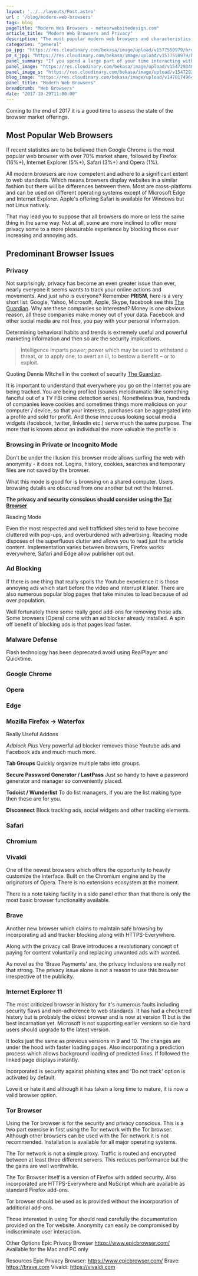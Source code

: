 ```yaml
---
layout: '../../layouts/Post.astro'
url : '/blog/modern-web-browsers'
tags: blog
pageTitle: "Modern Web Browsers - meteorwebsitedesign.com"
article_title: "Modern Web Browsers and Privacy"
description: "The most popular modern web browsers and characteristics and different perspectives on privacy"
categories: "general"
pa_jpg: "https://res.cloudinary.com/bekasa/image/upload/v1577550979/browser_new_ooegjk.jpg"
pa_s_jpg: "https://res.cloudinary.com/bekasa/image/upload/v1577550979/browser_new_ldgm3i.webp"
panel_summary: "If you spend a large part of your time interacting with the Internet it could be argued that the most important program of your computer is the browser(s)."
panel_image: "https://res.cloudinary.com/bekasa/image/upload/v1547293480/browser_nj8yp7.webp"
panel_image_s: "https://res.cloudinary.com/bekasa/image/upload/v1547293491/browser_s_czfjiy.webp"
blog_image: "https://res.cloudinary.com/bekasa/image/upload/v1478174964/browsers-min_rutrw7.png"
panel_title: "Modern Web Browsers"
breadcrumb: "Web Browsers"
date: "2017-10-29T11:00:00"
---
```


Coming to the end of 2017 it is a good time to assess the state of the browser market offerings.

<h2> Most Popular Web Browsers</h2>

If recent statistics are to be believed then Google Chrome is the most popular web browser with over 70% market share, followed by Firefox (16%+), Internet Explorer (5%+), Safari (3%+) and Opera (1%).

All modern browsers are now competent and adhere to a significant extent to web standards. Which means browsers display websites in a similar fashion but there will be differences between them. Most are cross-platform and can be used on different operating systems except of Microsoft Edge and Internet Explorer. Apple's offering Safari is available for Windows but not Linux natively.

That may lead you to suppose that all browsers do more or less the same thing in the same way. Not at all, some are more inclined to offer more privacy some to a more pleasurable experience by blocking those ever increasing and annoying ads.

<h2> Predominant Browser Issues</h2>

<h3> Privacy</h3>

Not surprisingly, privacy has become an even greater issue than ever, nearly everyone it seems wants to track your online actions and movements. And just who is everyone? Remember **PRISM**, here is a very short list: Google, Yahoo, Microsoft, Apple, Skype, facebook see this [The Guardian](https://www.theguardian.com/world/2013/jun/06/us-tech-giants-nsa-data).
Why are these companies so interested? Money is one obvious reason, all these companies make money out of your data. Facebook and other social media are not free, you pay with your personal information.

Determining behavioral habits and trends is extremely useful and powerful marketing information and then so are the security implications.


> Intelligence imparts power; power which may be used to withstand a threat, or to apply one; to avert an ill, to bestow a benefit – or to exploit.

Quoting Dennis Mitchell in the context of security [The Guardian](https://www.theguardian.com/news/defence-and-security-blog/2015/mar/12/britains-spy-agencies-the-only-watchdog-is-the-workforce).

It is important to understand that everywhere you go on the Internet you are being tracked. You are being profiled (sounds melodramatic like something fanciful out of a TV FBI crime detection series). Nonetheless true, hundreds of companies leave cookies and sometimes things more malicious on your computer / device, so that your interests, purchases can be aggregated into a profile and sold for profit. And those innocuous looking social media widgets (facebook, twitter, linkedin etc.) serve much the same purpose. The more that is known about an individual the more valuable the profile is.

<h3> Browsing in Private or Incognito Mode</h3>

Don't be under the illusion this browser mode allows surfing the web with anonymity - it does not. Logins, history, cookies, searches and temporary files are not saved by the browser.

What this mode is good for is browsing on a shared computer. Users browsing details are obscured from one another but not the Internet.

**The privacy and security conscious should consider using the [Tor Browser](#Tor)**

Reading Mode

Even the most respected and well trafficked sites tend to have become cluttered with pop-ups, and overburdened with advertising. Reading mode disposes of the superfluous clutter and allows you to read just the article content. Implementation varies between browsers, Firefox works everywhere, Safari and Edge allow publisher opt out.

<h3> Ad Blocking</h3>

If there is one thing that really spoils the Youtube experience it is those annoying ads which start before the video and interrupt it later. There are also numerous popular blog pages that take minutes to load because of ad over population.

Well fortunately there some really good add-ons for removing those ads. Some browsers (Opera) come with an ad blocker already installed. A spin off benefit of blocking ads is that pages load faster.

<h3> Malware Defense</h3>

Flash technology has been deprecated avoid using RealPlayer and Quicktime.

### Google Chrome

### Opera

### Edge

### Mozilla Firefox -> Waterfox

Really Useful Addons


*Adblock Plus*
Very powerful ad blocker removes those Youtube ads and Facebook ads and much much more.

**Tab Groups**
Quickly organize multiple tabs into groups.

**Secure Password Generator / LastPass**
Just so handy to have a password generator and manager so conveniently placed.

**Todoist / Wunderlist**
To do list managers, if you are the list making type then these are for you.

**Disconnect**
Block tracking ads, social widgets and other tracking elements.

<h3> Safari</h3>

<h3> Chromium</h3>

<h3> Vivaldi</h3>

One of the newest browsers which offers the opportunity to heavily customize the interface. Built on the Chromium engine and by the originators of Opera. There is no extensions ecosystem at the moment.

There is a note taking facility in a side panel other than that there is only the most basic browser functionality available.

<h3> Brave</h3>

Another new browser which claims to maintain safe browsing by incorporating ad and tracker blocking along with HTTPS-Everywhere.

Along with the privacy call Brave introduces a revolutionary concept of paying for content voluntarily and replacing unwanted ads with wanted.

As novel as the 'Brave Payments' are, the privacy inclusions are really not that strong. The privacy issue alone is not a reason to use this browser irrespective of the publicity.


<h3> Internet Explorer 11</h3>

The most criticized browser in history for it's numerous faults including security flaws and non-adherence to web standards. It has had a checkered history but is probably the oldest browser and is now at version 11 but is the best incarnation yet.
Microsoft is not supporting earlier versions so die hard users should upgrade to the latest version.

It looks just the same as previous versions in 9 and 10. The changes are under the hood with faster loading pages. Also incorporating a prediction process which allows background loading of predicted links. If followed the linked page displays instantly.

Incorporated is security against phishing sites and 'Do not track' option is activated by default.

Love it or hate it and although it has taken a long time to mature, it is now a valid browser option.



<h3>Tor Browser</h3>

Using the Tor browser is for the security and privacy conscious. This is a two part exercise in first using the Tor network with the Tor browser. Although other browsers can be used with the Tor network it is not recommended. Installation is available for all major operating systems.

The Tor network is not a simple proxy. Traffic is routed and encrypted between at least three different servers. This reduces performance but the the gains are well worthwhile.

The Tor Browser itself is a version of Firefox with added security. Also incorporated are HTTPS-Everywhere and NoScript which are available as standard Firefox add-ons.

Tor browser should be used as is provided without the incorporation of additional add-ons.

Those interested in using Tor should read carefully the documentation provided on the Tor website. Anonymity can easily be compromised by indiscriminate user interaction.

Other Options
Epic Privacy Browser https://www.epicbrowser.com/
Available for the Mac and PC only

Resources
Epic Privacy Browser: https://www.epicbrowser.com/
Brave: https://brave.com
Vivaldi: https://vivaldi.com
